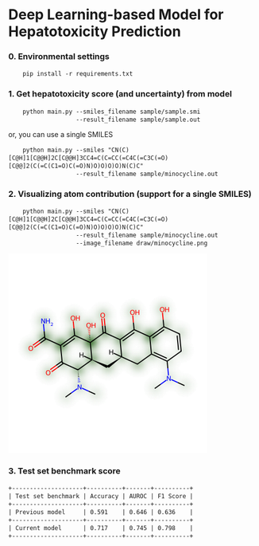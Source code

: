 # Deep Learning-based Model for Hepatotoxicity Prediction

### 0. Environmental settings
```
    pip install -r requirements.txt
```

### 1. Get hepatotoxicity score (and uncertainty) from model
```
    python main.py --smiles_filename sample/sample.smi
                   --result_filename sample/sample.out
```
or, you can use a single SMILES
```
    python main.py --smiles "CN(C)[C@H]1[C@@H]2C[C@@H]3CC4=C(C=CC(=C4C(=C3C(=O)[C@@]2(C(=C(C1=O)C(=O)N)O)O)O)O)N(C)C"
                   --result_filename sample/minocycline.out
```

### 2. Visualizing atom contribution (support for a single SMILES)
```
    python main.py --smiles "CN(C)[C@H]1[C@@H]2C[C@@H]3CC4=C(C=CC(=C4C(=C3C(=O)[C@@]2(C(=C(C1=O)C(=O)N)O)O)O)O)N(C)C"
                   --result_filename sample/minocycline.out
                   --image_filename draw/minocycline.png
```

<img src="https://github.com/WonhoZhung/HEPATOTOXICITY_PREDICTION/blob/main/draw/minocycline.png" height="400">


### 3. Test set benchmark score
```
+--------------------+----------+-------+----------+
| Test set benchmark | Accuracy | AUROC | F1 Score |
+--------------------+----------+-------+----------+
| Previous model     | 0.591    | 0.646 | 0.636    |
+--------------------+----------+-------+----------+
| Current model      | 0.717    | 0.745 | 0.798    |
+--------------------+----------+-------+----------+
```
